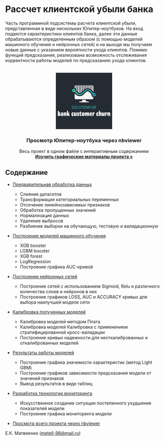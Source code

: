 # Рассчет клиентской убыли банка

Часть программной подсистемы расчета клиентской убыли, представленная в виде нескольких Юпитер-ноутбуков. На вход подаются характеристики клиентов банка, далее эти данные обрабатываются определенным образом (с помощью моделей машинного обучения и нейронных сетей) и на выходе мы получаем новые данные с указанием вероятности ухода клиентов. Помимо функций предсказания, реализована возможность отслеживания корректности работы моделей по предсказанию ухода клиентов.

<!-- PROJECT LOGO -->
<br />
<div align="center">
  <a href="https://github.com/matvilen/BankChurn/blob/main/bank_churn_notebook.ipynb">
    <img src="images/churn_logo.png" alt="Logo" width="180" height="180">
  </a>

  <h3 align="center">Просмотр Юпитер-ноутбука через nbviewer</h3>

  <p align="center">
    Весь проект в одном файле с интерактивным содержанием
    <br />
    <a href="https://github.com/matvilen/BankChurn/tree/main/docs"><strong>Изучить графические материалы проекта »</strong></a>
    <br />
  </p>
</div>

## Содержание

- [Предварительная обработка данных](https://github.com/matvilen/BankChurn/blob/main/bank_churn_notebook.ipynb)
    - Слияние датасетов
    - Трансформация категориальных переменных
    - Отсечение линейнозависимых признаков
    - Обработка пропущенных значений
    - Нормализация данных
    - Удаление выбросов
    - Разбиение выборки на обучающую, тестовую и валидационную
- [Построение моделей машинного обучения](docs/A1_DA.md)
    - XGB booster
    - LGBM booster
    - XGB forest
    - LogRegression
    - Построение графика AUC-кривой
- [Построение нейронных сетей](https://github.com/matvilen/BankChurn/blob/main/bank_churn_notebook.ipynb)
    - Построение сетей с использованием Sigmoid, Relu и различного количества слоев и нейронов в них
    - Построение графиков LOSS, AUC и ACCURACY кривых для выбора наилучшей модели сети
- [Калибровка полученных моделей](https://github.com/matvilen/BankChurn/blob/main/bank_churn_notebook.ipynb)
    - Калибровка моделей методом Плата
    - Калибровка моделей Калибровка с применением стратифицированной кросс-валидации
    - Построение кривых надежности для неоткалиброванных и откалиброванных моделей
- [Результаты работы моделей](docs/A2_MS.md)
    - Построение графика значимости характеристик (метод Light GBM) 
    - Построение графиков зависимости предсказания модели от значений признаков
    - Вывод результатов в виде таблиц
- [Разработка технологии мониторинга](https://github.com/matvilen/BankChurn/blob/main/bank_churn_notebook.ipynb)
    - Искусственное создание ситуации постепенного ухудшения показателей модели
    - Построение графика мониторинга модели

  
- [Просмотр всего проекта через nbviewer](https://nbviewer.org/github/matvilen/BankChurn/blob/main/bank_churn_notebook.ipynb)



Е.К. Матвиенко (metell-98@mail.ru)
